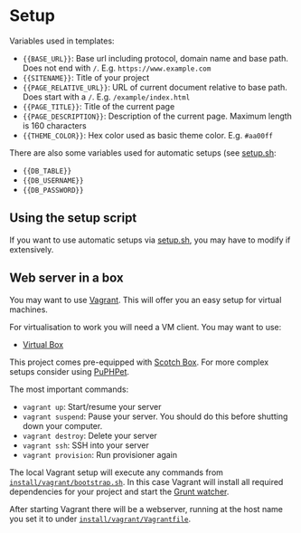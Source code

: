 Setup
=====

Variables used in templates:

* `{{BASE_URL}}`: Base url including protocol, domain name and base path. Does not end with `/`. E.g. `https://www.example.com`
* `{{SITENAME}}`: Title of your project
* `{{PAGE_RELATIVE_URL}}`: URL of current document relative to base path. Does start with a `/`. E.g. `/example/index.html`
* `{{PAGE_TITLE}}`: Title of the current page
* `{{PAGE_DESCRIPTION}}`: Description of the current page. Maximum length is 160 characters
* `{{THEME_COLOR}}`: Hex color used as basic theme color. E.g. `#aa00ff`

There are also some variables used for automatic setups (see [setup.sh](../../install/setup.sh):

* `{{DB_TABLE}}`
* `{{DB_USERNAME}}`
* `{{DB_PASSWORD}}`

Using the setup script
----------------------

If you want to use automatic setups via [setup.sh](../../install/setup.sh), you may have to modify if extensively.

Web server in a box
--------------------

You may want to use [Vagrant](https://www.vagrantup.com/). This will offer you an easy setup for virtual machines.

For virtualisation to work you will need a VM client. You may want to use:

* [Virtual Box](https://www.virtualbox.org/)

This project comes pre-equipped with [Scotch Box](https://box.scotch.io/). For more complex setups consider using [PuPHPet](https://puphpet.com/).

The most important commands:

* `vagrant up`: Start/resume your server
* `vagrant suspend`: Pause your server. You should do this before shutting down your computer.
* `vagrant destroy`: Delete your server
* `vagrant ssh`: SSH into your server
* `vagrant provision`: Run provisioner again

The local Vagrant setup will execute any commands from [`install/vagrant/bootstrap.sh`](../../install/vagrant/bootstrap.sh). In this case Vagrant will install all required dependencies for your project and start the [Grunt watcher](grunt.md).

After starting Vagrant there will be a webserver, running at the host name you set it to under [`install/vagrant/Vagrantfile`](../../install/vagrant/Vagrantfile).

